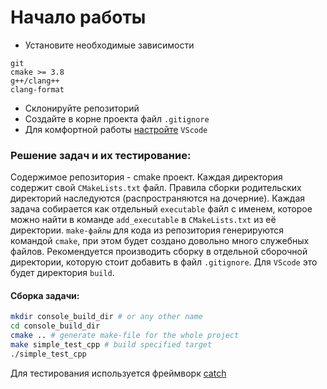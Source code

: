 # Начало работы

- Установите необходимые зависимости
```
git
cmake >= 3.8
g++/clang++
clang-format
```
- Склонируйте репозиторий
- Создайте в корне проекта файл `.gitignore`
- Для комфортной работы [настройте](./VScode.md) `VScode`

### Решение задач и их тестирование:
Содержимое репозитория - cmake проект. Каждая директория содержит свой `CMakeLists.txt` файл. Правила сборки родительских директорий наследуются (распространяются на дочерние). Каждая задача собирается как отдельный `executable` файл с именем, которое можно найти в команде `add_executable` в `CMakeLists.txt` из её директории.
`make-файлы` для кода из репозитория генерируются командой `cmake`, при этом будет создано довольно много служебных файлов. Рекомендуется производить сборку в отдельной сборочной директории, которую стоит добавить в файл `.gitignore`. Для `VScode` это будет директория `build`.
#### Сборка задачи:
```bash
mkdir console_build_dir # or any other name
cd console_build_dir
cmake .. # generate make-file for the whole project
make simple_test_cpp # build specified target
./simple_test_cpp
```


Для тестирования используется фреймворк [catch](https://github.com/catchorg/Catch2) 

